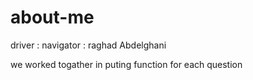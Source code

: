 # about-me

driver :
navigator : raghad Abdelghani

we worked togather in puting  function for each question 